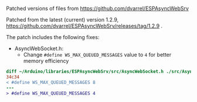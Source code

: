 Patched versions of files from https://github.com/dvarrel/ESPAsyncWebSrv

Patched from the latest (current) version 1.2.9, https://github.com/dvarrel/ESPAsyncWebSrv/releases/tag/1.2.9 .

The patch includes the following fixes:

- AsyncWebSocket.h:
  * Change `#define WS_MAX_QUEUED_MESSAGES` value to `4` for better memory efficiency

```diff
diff ~/Arduino/libraries/ESPAsyncWebSrv/src/AsyncWebSocket.h ./src/AsyncWebSocket.h
34c34
< #define WS_MAX_QUEUED_MESSAGES 8
---
> #define WS_MAX_QUEUED_MESSAGES 4
```
